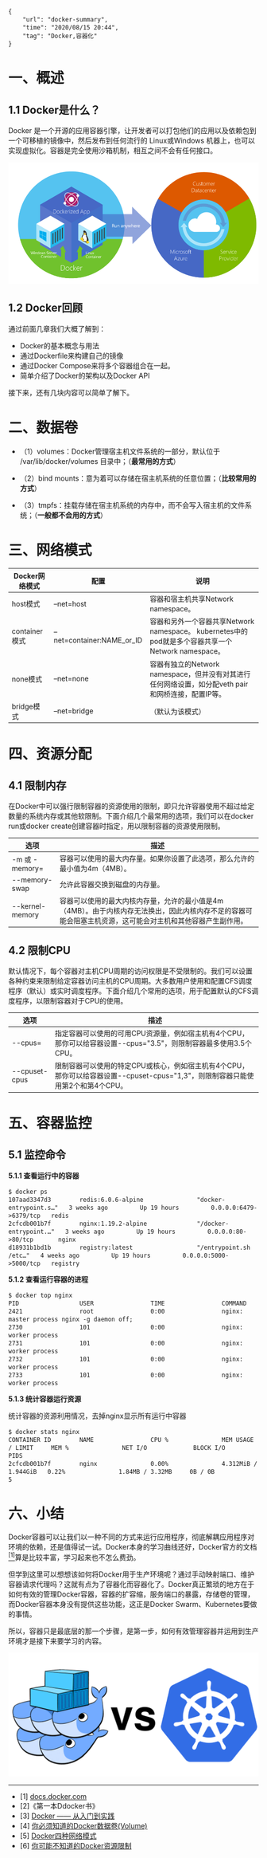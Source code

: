 ```
{
    "url": "docker-summary",
    "time": "2020/08/15 20:44",
    "tag": "Docker,容器化"
}
```

# 一、概述

## 1.1 Docker是什么？

Docker 是一个开源的应用容器引擎，让开发者可以打包他们的应用以及依赖包到一个可移植的镜像中，然后发布到任何流行的 Linux或Windows 机器上，也可以实现虚拟化。容器是完全使用沙箱机制，相互之间不会有任何接口。

![](../../static/uploads/docker-containers-run-anywhere.png)

## 1.2 Docker回顾

通过前面几章我们大概了解到：

- Docker的基本概念与用法
- 通过Dockerfile来构建自己的镜像
- 通过Docker Compose来将多个容器组合在一起。
- 简单介绍了Docker的架构以及Docker API

接下来，还有几块内容可以简单了解下。

# 二、数据卷

- （1）volumes：Docker管理宿主机文件系统的一部分，默认位于 /var/lib/docker/volumes 目录中；（**最常用的方式**）

- （2）bind mounts：意为着可以存储在宿主机系统的任意位置；（**比较常用的方式**）

- （3）tmpfs：挂载存储在宿主机系统的内存中，而不会写入宿主机的文件系统；（**一般都不会用的方式**）

# 三、网络模式

| Docker网络模式 | 配置                      | 说明                                                         |
| -------------- | ------------------------- | ------------------------------------------------------------ |
| host模式       | –net=host                 | 容器和宿主机共享Network namespace。                          |
| container模式  | –net=container:NAME_or_ID | 容器和另外一个容器共享Network namespace。 kubernetes中的pod就是多个容器共享一个Network namespace。 |
| none模式       | –net=none                 | 容器有独立的Network namespace，但并没有对其进行任何网络设置，如分配veth pair 和网桥连接，配置IP等。 |
| bridge模式     | –net=bridge               | （默认为该模式）                                             |

# 四、资源分配

## 4.1 限制内存

在Docker中可以强行限制容器的资源使用的限制，即只允许容器使用不超过给定数量的系统内存或其他软限制。下面介绍几个最常用的选项，我们可以在docker run或docker create创建容器时指定，用以限制容器的资源使用限制。

| 选项            | 描述                                                         |
| --------------- | ------------------------------------------------------------ |
| -m 或 -memory=  | 容器可以使用的最大内存量。如果你设置了此选项，那么允许的最小值为4m（4MB）。 |
| --memory-swap   | 允许此容器交换到磁盘的内存量。                               |
| --kernel-memory | 容器可以使用的最大内核内存量，允许的最小值是4m（4MB）。由于内核内存无法换出，因此内核内存不足的容器可能会阻塞主机资源，这可能会对主机和其他容器产生副作用。 |

## 4.2 限制CPU

默认情况下，每个容器对主机CPU周期的访问权限是不受限制的。我们可以设置各种约束来限制给定容器访问主机的CPU周期。大多数用户使用和配置CFS调度程序（默认）或实时调度程序。下面介绍几个常用的选项，用于配置默认的CFS调度程序，以限制容器对于CPU的使用。

| 选项           | 描述                                                         |
| -------------- | ------------------------------------------------------------ |
| --cpus=<value> | 指定容器可以使用的可用CPU资源量，例如宿主机有4个CPU，那你可以给容器设置--cpus="3.5"，则限制容器最多使用3.5个CPU。 |
| --cpuset-cpus  | 限制容器可以使用的特定CPU或核心，例如宿主机有4个CPU，那你可以给容器设置--cpuset-cpus="1,3"，则限制容器只能使用第2个和第4个CPU。 |

# 五、容器监控

## 5.1 监控命令

**5.1.1 查看运行中的容器**

```
$ docker ps
107aad3347d3        redis:6.0.6-alpine               "docker-entrypoint.s…"   3 weeks ago         Up 19 hours         0.0.0.0:6479->6379/tcp   redis
2cfcdb001b7f        nginx:1.19.2-alpine              "/docker-entrypoint.…"   3 weeks ago         Up 19 hours         0.0.0.0:80->80/tcp       nginx
d18931b1bd1b        registry:latest                  "/entrypoint.sh /etc…"   4 weeks ago         Up 19 hours         0.0.0.0:5000->5000/tcp   registry
```

**5.1.2 查看运行容器的进程**

```
$ docker top nginx
PID                 USER                TIME                COMMAND
2421                root                0:00                nginx: master process nginx -g daemon off;
2730                101                 0:00                nginx: worker process
2731                101                 0:00                nginx: worker process
2732                101                 0:00                nginx: worker process
2733                101                 0:00                nginx: worker process
```

**5.1.3 统计容器运行资源**

统计容器的资源利用情况，去掉nginx显示所有运行中容器

```
$ docker stats nginx
CONTAINER ID        NAME                CPU %               MEM USAGE / LIMIT     MEM %               NET I/O             BLOCK I/O           PIDS
2cfcdb001b7f        nginx               0.00%               4.312MiB / 1.944GiB   0.22%               1.84MB / 3.32MB     0B / 0B             5
```

# 六、小结

Docker容器可以让我们以一种不同的方式来运行应用程序，彻底解耦应用程序对环境的依赖，还是值得试一试。Docker本身的学习曲线还好，Docker官方的文档 [<sup>[1]</sup>](#refer)算是比较丰富，学习起来也不怎么费劲。

但学到这里可以想想该如何将Docker用于生产环境呢？通过手动映射端口、维护容器请求代理吗？这就有点为了容器化而容器化了。Docker真正繁琐的地方在于如何有效的管理Docker容器，容器的扩容缩，服务端口的暴露，存储卷的管理，而Docker容器本身没有提供这些功能，这正是Docker Swarm、Kubernetes要做的事情。

所以，容器只是最底层的那一个步骤，是第一步，如何有效管理容器并运用到生产环境才是接下来要学习的内容。

![](../../static/uploads/docker-swarm-kubernetes.png)

---

<div id="refer"></div>

- [1] [docs.docker.com](https://docs.docker.com)
- [2]《第一本Ddocker书》
- [3] [Docker —— 从入门到实践](https://yeasy.gitbook.io/docker_practice/)
- [4] [你必须知道的Docker数据卷(Volume)](https://www.cnblogs.com/edisonchou/p/docker_volumes_introduction.html)
- [5] [Docker四种网络模式](https://www.jianshu.com/p/22a7032bb7bd)
- [6] [你可能不知道的Docker资源限制](https://www.cnblogs.com/edisonchou/p/docker_resource_limitation_introduction.html)

